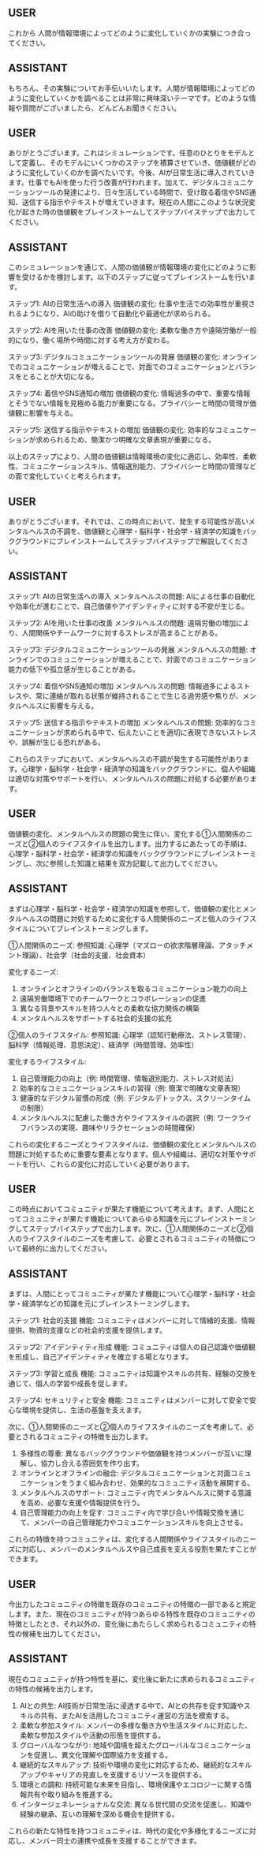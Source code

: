 ## USER
これから
人間が情報環境によってどのように変化していくかの実験につき合ってください。

## ASSISTANT
もちろん、その実験についてお手伝いいたします。人間が情報環境によってどのように変化していくかを調べることは非常に興味深いテーマです。どのような情報や質問がございましたら、どんどんお聞きください。

## USER
ありがとうございます。これはシミュレーションです。任意のひとりをモデルとして定義し、そのモデルにいくつかのステップを積算させていき、価値観がどのように変化していくのかを調べたいです。今後、AIが日常生活に導入されていきます。仕事でもAIを使った行う改善が行われます。加えて、デジタルコミュニケーションツールの発達により、日々生活している時間で、受け取る着信やSNS通知、送信する指示やテキストが増えていきます。現在の人間にこのような状況変化が起きた時の価値観をブレインストームしてステップバイステップで出力してください。

## ASSISTANT
このシミュレーションを通じて、人間の価値観が情報環境の変化にどのように影響を受けるかを検討します。以下のステップに従ってブレインストームを行います。

ステップ1: AIの日常生活への導入
価値観の変化: 仕事や生活での効率性が重視されるようになり、AIの助けを借りて自動化や最適化が求められる。

ステップ2: AIを用いた仕事の改善
価値観の変化: 柔軟な働き方や遠隔労働が一般的になり、働く場所や時間に対する考え方が変わる。

ステップ3: デジタルコミュニケーションツールの発展
価値観の変化: オンラインでのコミュニケーションが増えることで、対面でのコミュニケーションとバランスをとることが大切になる。

ステップ4: 着信やSNS通知の増加
価値観の変化: 情報過多の中で、重要な情報とそうでない情報を見極める能力が重要になる。プライバシーと時間の管理が価値観に影響を与える。

ステップ5: 送信する指示やテキストの増加
価値観の変化: 効率的なコミュニケーションが求められるため、簡潔かつ明確な文章表現が重要になる。

以上のステップにより、人間の価値観は情報環境の変化に適応し、効率性、柔軟性、コミュニケーションスキル、情報選別能力、プライバシーと時間の管理などの面で変化していくと考えられます。

## USER
ありがとうございます。それでは、この時点において、発生する可能性が高いメンタルヘルスの不調を、価値観と心理学・脳科学・社会学・経済学の知識をバックグラウンドにブレインストームしてステップバイステップで解説してください。

## ASSISTANT
ステップ1: AIの日常生活への導入
メンタルヘルスの問題: AIによる仕事の自動化や効率化が進むことで、自己価値やアイデンティティに対する不安が生じる。

ステップ2: AIを用いた仕事の改善
メンタルヘルスの問題: 遠隔労働の増加により、人間関係やチームワークに対するストレスが高まることがある。

ステップ3: デジタルコミュニケーションツールの発展
メンタルヘルスの問題: オンラインでのコミュニケーションが増えることで、対面でのコミュニケーション能力の低下や孤立感が生じることがある。

ステップ4: 着信やSNS通知の増加
メンタルヘルスの問題: 情報過多によるストレスや、常に連絡が取れる状態が維持されることで生じる過労感や焦りが、メンタルヘルスに影響を与える。

ステップ5: 送信する指示やテキストの増加
メンタルヘルスの問題: 効率的なコミュニケーションが求められる中で、伝えたいことを適切に表現できないストレスや、誤解が生じる恐れがある。

これらのステップにおいて、メンタルヘルスの不調が発生する可能性があります。心理学・脳科学・社会学・経済学の知識をバックグラウンドに、個人や組織は適切な対策やサポートを行い、メンタルヘルスの問題に対処する必要があります。

## USER
価値観の変化、メンタルヘルスの問題の発生に伴い、変化する①人間関係のニーズと②個人のライフスタイルを出力します。出力するにあたっての手順は、心理学・脳科学・社会学・経済学の知識をバックグラウンドにブレインストーミングし、次に参照した知識と結果を双方記載して出力してください。

## ASSISTANT
まずは心理学・脳科学・社会学・経済学の知識を参照して、価値観の変化とメンタルヘルスの問題に対処するために変化する人間関係のニーズと個人のライフスタイルについてブレインストーミングします。

①人間関係のニーズ:
参照知識: 心理学（マズローの欲求階層理論、アタッチメント理論）、社会学（社会的支援、社会資本）

変化するニーズ:
1. オンラインとオフラインのバランスを取るコミュニケーション能力の向上
2. 遠隔労働環境下でのチームワークとコラボレーションの促進
3. 異なる背景やスキルを持つ人々との柔軟な協力関係の構築
4. メンタルヘルスをサポートする社会的支援の拡充

②個人のライフスタイル:
参照知識: 心理学（認知行動療法、ストレス管理）、脳科学（情報処理、意思決定）、経済学（時間管理、効率性）

変化するライフスタイル:
1. 自己管理能力の向上（例: 時間管理、情報選別能力、ストレス対処法）
2. 効率的なコミュニケーションスキルの習得（例: 簡潔で明確な文章表現）
3. 健康的なデジタル習慣の形成（例: デジタルデトックス、スクリーンタイムの制限）
4. メンタルヘルスに配慮した働き方やライフスタイルの選択（例: ワークライフバランスの実現、趣味やリラクセーションの時間確保）

これらの変化するニーズとライフスタイルは、価値観の変化とメンタルヘルスの問題に対処するために重要な要素となります。個人や組織は、適切な対策やサポートを行い、これらの変化に対応していく必要があります。

## USER
この時点においてコミュニティが果たす機能について考えます。まず、人間にとってコミュニティが果たす機能についてあらゆる知識を元にブレインストーミングしてステップバイステップで出力します。次に、①人間関係のニーズと②個人のライフスタイルのニーズを考慮して、必要とされるコミュニティの特徴について最終的に出力してください。

## ASSISTANT
まずは、人間にとってコミュニティが果たす機能について心理学・脳科学・社会学・経済学などの知識を元にブレインストーミングします。

ステップ1: 社会的支援
機能: コミュニティはメンバーに対して情緒的支援、情報提供、物資的支援などの社会的支援を提供します。

ステップ2: アイデンティティ形成
機能: コミュニティは個人の自己認識や価値観を形成し、自己アイデンティティを確立する場となります。

ステップ3: 学習と成長
機能: コミュニティは知識やスキルの共有、経験の交換を通じて、個人の学習や成長を促します。

ステップ4: セキュリティと安全
機能: コミュニティはメンバーに対して安全で安心な環境を提供し、生活の基盤を支えます。

次に、①人間関係のニーズと②個人のライフスタイルのニーズを考慮して、必要とされるコミュニティの特徴を出力します。

1. 多様性の尊重: 異なるバックグラウンドや価値観を持つメンバーが互いに理解し、協力し合える雰囲気を作り出す。
2. オンラインとオフラインの融合: デジタルコミュニケーションと対面コミュニケーションをうまく組み合わせ、効果的なコミュニティ活動を展開する。
3. メンタルヘルスのサポート: コミュニティ内でメンタルヘルスに関する意識を高め、必要な支援や情報提供を行う。
4. 自己管理能力の向上を促す: コミュニティ内で学び合いや情報交換を通じて、メンバーの自己管理能力やコミュニケーションスキルを向上させる。

これらの特徴を持つコミュニティは、変化する人間関係やライフスタイルのニーズに対応し、メンバーのメンタルヘルスや自己成長を支える役割を果たすことができます。

## USER
今出力したコミュニティの特徴を既存のコミュニティの特徴の一部であると規定します。また、現在のコミュニティが持つあらゆる特性を既存のコミュニティの特徴としたとき、それ以外の、変化後にあたらしく求められるコミュニティの特性の候補を出力してください。

## ASSISTANT
現在のコミュニティが持つ特性を基に、変化後に新たに求められるコミュニティの特性の候補を出力します。

1. AIとの共生: AI技術が日常生活に浸透する中で、AIとの共存を促す知識やスキルの共有、またAIを活用したコミュニティ運営の方法を模索する。
2. 柔軟な参加スタイル: メンバーの多様な働き方や生活スタイルに対応した、柔軟な参加スタイルや活動の形態を提供する。
3. グローバルなつながり: 地域や国境を超えたグローバルなコミュニケーションを促進し、異文化理解や国際協力を支援する。
4. 継続的なスキルアップ: 技術や環境の変化に対応するため、継続的なスキルアップやキャリアの見直しを支援するリソースを提供する。
5. 環境との調和: 持続可能な未来を目指し、環境保護やエコロジーに関する情報共有や取り組みを推進する。
6. インタージェネレーショナルな交流: 異なる世代間の交流を促進し、知識や経験の継承、互いの理解を深める機会を提供する。

これらの新たな特性を持つコミュニティは、時代の変化や多様化するニーズに対応し、メンバー同士の連携や成長を支援することができます。